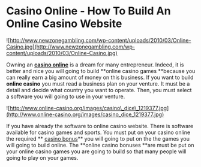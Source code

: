 # Casino Online - How To Build An **Online Casino** Website

![http://www.newzonegambling.com/wp-content/uploads/2010/03/Online-Casino.jpg](http://www.newzonegambling.com/wp-content/uploads/2010/03/Online-Casino.jpg)

Owning an **[casino online](http://www.casinobonus24.com/)** is a dream
for many entrepreneur. Indeed, it is better and nice you will going to
build \*\*online casino games \*\*because you can really earn a big
amount of money on this business. If you want to build **online casino**
you must read a business plan on your venture. It must be a detail and
decide what country you want to operate. Then, you must select a
software you will going to use in your venture.

![http://www.online-casino.org/images/casino\_dice\_1219377.jpg](http://www.online-casino.org/images/casino_dice_1219377.jpg)

If you have already the software to online casino website. There is
software available for casino games and sports. You must put on your
casino online the required \*\* [casino
bonus](http://www.casinobonus24.com/)\*\* you will going to put on the
the games you will going to build online. The \*\*online casino bonuses
\*\*are must be put on your online casino games you are going to build
so that many people will going to play on your games.
